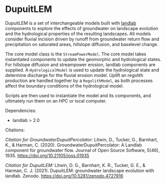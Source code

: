 # DupuitLEM

DupuitLEM is a set of interchangeable models built with [landlab](https://github.com/landlab/landlab) components to explore the effects of groundwater on landscape evolution and the
hydrological properties of the resulting landscapes. All models consider fluvial
incision driven by runoff from groundwater return flow and precipitation on
saturated areas, hillslope diffusion, and baselevel change.

The core model class is the `StreamPowerModel`. The core model takes
instantiated components to update the geomorphic and hydrological states. For
hillslope diffusion and streampower erosion, landlab components are supplied.
A `HydrologicalModel` is used to update the hydrological state and determine
discharge for the fluvial erosion model. Uplift an regolith production are handled
together by a `RegolithModel`, as both processes affect the boundary conditions
of the hydrological model.

Scripts are then used to instantiate the model and its components, and ultimately
run them on an HPC or local computer.

Dependencies:
- landlab > 2.0

Citations:

*Citation for GroundwaterDupuitPercolator:*
Litwin, D., Tucker, G., Barnhart, K., & Harman, C. (2020). GroundwaterDupuitPercolator: A Landlab component for groundwater flow. Journal of Open Source Software, 5(46), 1935. https://doi.org/10.21105/joss.01935

*Citation for DupuitLEM:*
Litwin, D. G., Barnhart, K. R., Tucker, G. E., & Harman, C. J. (2021). DupuitLEM: groundwater landscape evolution with landlab. Zenodo. https://doi.org/10.5281/zenodo.4727916
